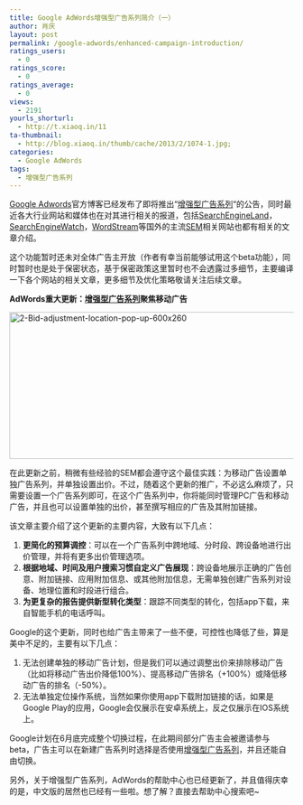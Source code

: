 ```yaml
---
title: Google AdWords增强型广告系列简介（一）
author: 肖庆
layout: post
permalink: /google-adwords/enhanced-campaign-introduction/
ratings_users:
  - 0
ratings_score:
  - 0
ratings_average:
  - 0
views:
  - 2191
yourls_shorturl:
  - http://t.xiaoq.in/11
ta-thumbnail:
  - http://blog.xiaoq.in/thumb/cache/2013/2/1074-1.jpg;
categories:
  - Google AdWords
tags:
  - 增强型广告系列
---
```

<span class='wp_keywordlink'><a href="http://blog.xiaoq.in/google-adwords/" title="Google Adwords" target="_blank">Google Adwords</a></span>官方博客已经发布了即将推出“<span class='wp_keywordlink_affiliate'><a href="http://blog.xiaoq.in/tag/%e5%a2%9e%e5%bc%ba%e5%9e%8b%e5%b9%bf%e5%91%8a%e7%b3%bb%e5%88%97/" title="查看增强型广告系列中的全部文章" target="_blank">增强型广告系列</a></span>“的公告，同时最近各大行业网站和媒体也在对其进行相关的报道，包括<a href="http://searchengineland.com/the-big-adwords-update-enhanced-campaigns-puts-the-focus-on-mobile-147626" target="_blank">SearchEngineLand</a>，<a href="http://searchenginewatch.com/article/2242069/Google-AdWords-Enhanced-Campaigns-The-Good-Bad-Uncool" target="_blank">SearchEngineWatch</a>，<a href="http://www.wordstream.com/blog/ws/2013/02/06/google-adwords-enhanced-campaigns" target="_blank">WordStream</a>等国外的主流<span class='wp_keywordlink'><a href="http://blog.xiaoq.in/sem/" title="SEM搜索引擎营销" target="_blank">SEM</a></span>相关网站也都有相关的文章介绍。

这个功能暂时还未对全体广告主开放（作者有幸当前能够试用这个beta功能），同时暂时也是处于保密状态，基于保密政策这里暂时也不会透露过多细节，主要编译一下各个网站的相关文章，更多细节及优化策略敬请关注后续文章。

**AdWords重大更新：<span class='wp_keywordlink_affiliate'><a href="http://blog.xiaoq.in/tag/%e5%a2%9e%e5%bc%ba%e5%9e%8b%e5%b9%bf%e5%91%8a%e7%b3%bb%e5%88%97/" title="查看增强型广告系列中的全部文章" target="_blank">增强型广告系列</a></span>聚焦移动广告**

<img class="alignnone size-full wp-image-1075" alt="2-Bid-adjustment-location-pop-up-600x260" src="http://blog.xiaoq.in/cdn/2013/02/2-Bid-adjustment-location-pop-up-600x260.jpg" width="600" height="260" />

在此更新之前，稍微有些经验的SEM都会遵守这个最佳实践：为移动广告设置单独广告系列，并单独设置出价。不过，随着这个更新的推广，不必这么麻烦了，只需要设置一个广告系列即可，在这个广告系列中，你将能同时管理PC广告和移动广告，并且也可以设置单独的出价，甚至撰写相应的广告及其附加链接。

该文章主要介绍了这个更新的主要内容，大致有以下几点：

1.  **更简化的预算调控**：可以在一个广告系列中跨地域、分时段、跨设备地进行出价管理，并将有更多出价管理选项。
2.  **根据地域、时间及用户搜索习惯自定义广告展现**：跨设备地展示正确的广告创意、附加链接、应用附加信息、或其他附加信息，无需单独创建广告系列对设备、地理位置和时段进行组合。
3.  **为更复杂的报告提供新型转化类型**：跟踪不同类型的转化，包括app下载，来自智能手机的电话呼叫。

Google的这个更新，同时也给广告主带来了一些不便，可控性也降低了些，算是美中不足的，主要有以下几点：

1.  无法创建单独的移动广告计划，但是我们可以通过调整出价来排除移动广告（比如将移动广告出价降低100%）、提高移动广告排名（+100%）或降低移动广告的排名（-50%）。
2.  无法单独定位操作系统，当然如果你使用app下载附加链接的话，如果是Google Play的应用，Google会仅展示在安卓系统上，反之仅展示在IOS系统上。

Google计划在6月底完成整个切换过程，在此期间部分广告主会被邀请参与beta，广告主可以在新建广告系列时选择是否使用<span class='wp_keywordlink_affiliate'><a href="http://blog.xiaoq.in/tag/%e5%a2%9e%e5%bc%ba%e5%9e%8b%e5%b9%bf%e5%91%8a%e7%b3%bb%e5%88%97/" title="查看增强型广告系列中的全部文章" target="_blank">增强型广告系列</a></span>，并且还能自由切换。

另外，关于增强型广告系列，AdWords的帮助中心也已经更新了，并且值得庆幸的是，中文版的居然也已经有一些啦。想了解？直接去帮助中心搜索吧~